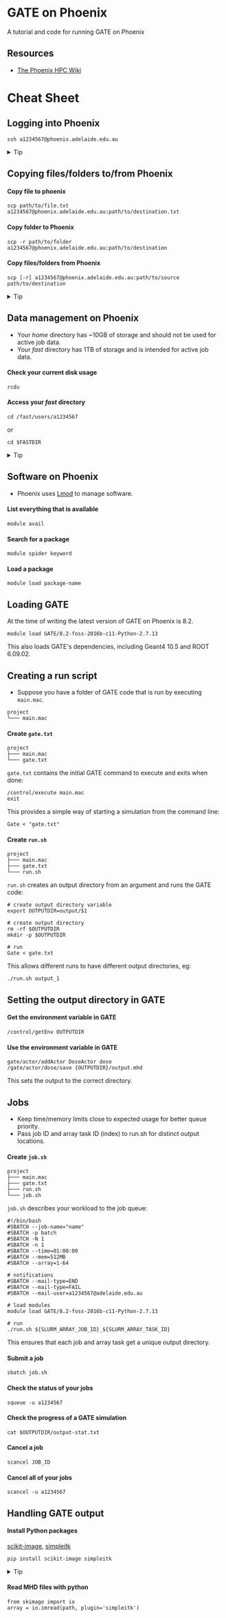 # GATE on Phoenix
A tutorial and code for running GATE on Phoenix

## Resources

 - [The Phoenix HPC Wiki](https://wiki.adelaide.edu.au/hpc/index.php/Main_Page)

# Cheat Sheet

## Logging into Phoenix

```
ssh a1234567@phoenix.adelaide.edu.au
```

<details>
<summary>Tip</summary>

Set up [SSH keys](https://www.digitalocean.com/community/tutorials/ssh-essentials-working-with-ssh-servers-clients-and-keys) for better security and not having to type your password:

```
ssh-keygen
ssh-copy-id a1234567@phoenix.adelaide.edu.au
```

</details>

## Copying files/folders to/from Phoenix

#### Copy file to phoenix

```
scp path/to/file.txt a1234567@phoenix.adelaide.edu.au:path/to/destination.txt
```

#### Copy folder to Phoenix

```
scp -r path/to/folder a1234567@phoenix.adelaide.edu.au:path/to/destination
```

#### Copy files/folders from Phoenix

```
scp [-r] a1234567@phoenix.adelaide.edu.au:path/to/source path/to/destination
```

<details>
<summary>Tip</summary>

Check out [rsync](https://www.digitalocean.com/community/tutorials/how-to-use-rsync-to-sync-local-and-remote-directories-on-a-vps), an alternative to `scp` that only copies files that have been updated.

For larger, longer-term projects use [git](https://rogerdudler.github.io/git-guide/) and GitHub for version control.

</details>

## Data management on Phoenix

- Your *home* directory has ~10GB of storage and should not be used for active job data.
- Your *fast* directory has 1TB of storage and is intended for active job data.

#### Check your current disk usage

```
rcdu
```

#### Access your *fast* directory

```
cd /fast/users/a1234567
```

or

```
cd $FASTDIR
```

<details>
<summary>Tip</summary>

Create a [symbolic link](https://kb.iu.edu/d/abbe) to your fast directory in your home directory

```
ln -s /fast/users/a1234567 ~/fast
```

so that you can shorten your `scp` commands from

```
scp file a1608007@phoenix.adelaide.edu.au:/fast/users/a1608007/file
```

to

```
scp file a1608007@phoenix.adelaide.edu.au:fast/file
```

</details>

## Software on Phoenix

 - Phoenix uses [Lmod](https://lmod.readthedocs.io/en/latest/) to manage software.

#### List everything that is available

```
module avail
```

#### Search for a package

```
module spider keyword
```

#### Load a package

```
module load package-name
```

## Loading GATE

At the time of writing the latest version of GATE on Phoenix is 8.2.

```
module load GATE/8.2-foss-2016b-c11-Python-2.7.13
```

This also loads GATE's dependencies, including Geant4 10.5 and ROOT 6.09.02.

## Creating a run script

 - Suppose you have a folder of GATE code that is run by executing `main.mac`.

```
project
└─── main.mac
```

#### Create `gate.txt`

```
project
├─── main.mac
└─── gate.txt
```

`gate.txt` contains the initial GATE command to execute and exits when done:

```
/control/execute main.mac
exit
```

This provides a simple way of starting a simulation from the command line:

```
Gate < "gate.txt"
```

#### Create `run.sh`

```
project
├─── main.mac
├─── gate.txt
└─── run.sh
```

`run.sh` creates an output directory from an argument and runs the GATE code:

```
# create output directory variable
export OUTPUTDIR=output/$1

# create output directory
rm -rf $OUTPUTDIR
mkdir -p $OUTPUTDIR

# run
Gate < gate.txt
```

This allows different runs to have different output directories, eg:

```
./run.sh output_1
```

## Setting the output directory in GATE

#### Get the environment variable in GATE

```
/control/getEnv OUTPUTDIR
```

#### Use the environment variable in GATE

```
gate/actor/addActor DoseActor dose
/gate/actor/dose/save {OUTPUTDIR}/output.mhd
```

This sets the output to the correct directory.

## Jobs

 - Keep time/memory limits close to expected usage for better queue priority.
 - Pass job ID and array task ID (index) to run.sh for distinct output locations.

#### Create `job.sh`

```
project
├─── main.mac
├─── gate.txt
├─── run.sh
└─── job.sh
```

`job.sh` describes your workload to the job queue:

```
#!/bin/bash
#SBATCH	--job-name="name"
#SBATCH -p batch
#SBATCH -N 1
#SBATCH -n 1
#SBATCH --time=01:00:00
#SBATCH --mem=512MB
#SBATCH --array=1-64

# notifications
#SBATCH --mail-type=END
#SBATCH --mail-type=FAIL
#SBATCH --mail-user=a1234567@adelaide.edu.au

# load modules
module load GATE/8.2-foss-2016b-c11-Python-2.7.13

# run
./run.sh ${SLURM_ARRAY_JOB_ID}_${SLURM_ARRAY_TASK_ID}
```

This ensures that each job and array task get a unique output directory.

#### Submit a job

```
sbatch job.sh
```

#### Check the status of your jobs

```
squeue -u a1234567
```

#### Check the progress of a GATE simulation

```
cat $OUTPUTDIR/output-stat.txt
```

#### Cancel a job

```
scancel JOB_ID
```

#### Cancel all of your jobs

```
scancel -u a1234567
```

## Handling GATE output

#### Install Python packages

[scikit-image](https://scikit-image.org/), [simpleitk](https://simpleitk.org/)

```
pip install scikit-image simpleitk
```

<details>
<summary>Tip</summary>

When scikit-image is installed using [Anaconda](https://www.anaconda.com/products/individual) it also installs low-level libraries that increase performance:

```
conda install scikit-image
```

</details>

#### Read MHD files with python

```
from skimage import io
array = io.imread(path, plugin='simpleitk')
```
